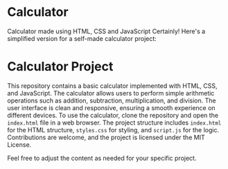 # Calculator
Calculator made using HTML, CSS and JavaScript
Certainly! Here's a simplified version for a self-made calculator project:

# Calculator Project

This repository contains a basic calculator implemented with HTML, CSS, and JavaScript. The calculator allows users to perform simple arithmetic operations such as addition, subtraction, multiplication, and division. The user interface is clean and responsive, ensuring a smooth experience on different devices. To use the calculator, clone the repository and open the `index.html` file in a web browser. The project structure includes `index.html` for the HTML structure, `styles.css` for styling, and `script.js` for the logic. Contributions are welcome, and the project is licensed under the MIT License.

Feel free to adjust the content as needed for your specific project.
